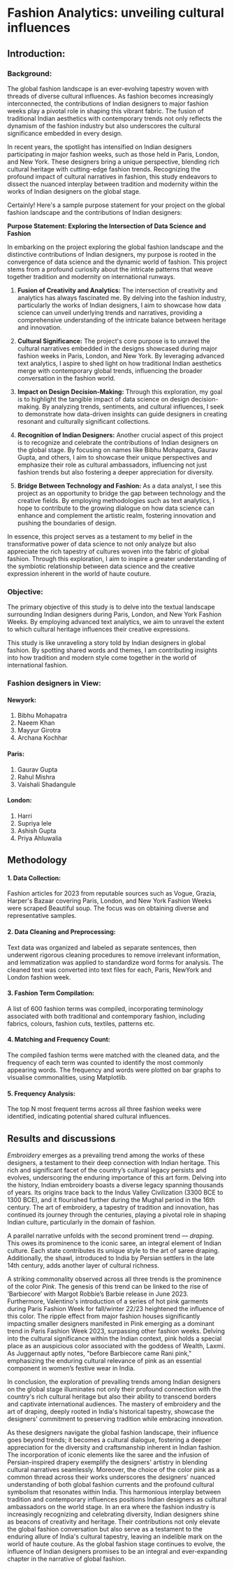 # Fashion Analytics: unveiling cultural influences
## Introduction:

### Background:
The global fashion landscape is an ever-evolving tapestry woven with threads of diverse cultural influences. As fashion becomes increasingly interconnected, the contributions of Indian designers to major fashion weeks play a pivotal role in shaping this vibrant fabric. The fusion of traditional Indian aesthetics with contemporary trends not only reflects the dynamism of the fashion industry but also underscores the cultural significance embedded in every design.

In recent years, the spotlight has intensified on Indian designers participating in major fashion weeks, such as those held in Paris, London, and New York. These designers bring a unique perspective, blending rich cultural heritage with cutting-edge fashion trends. Recognizing the profound impact of cultural narratives in fashion, this study endeavors to dissect the nuanced interplay between tradition and modernity within the works of Indian designers on the global stage.

Certainly! Here's a sample purpose statement for your project on the global fashion landscape and the contributions of Indian designers:



**Purpose Statement: Exploring the Intersection of Data Science and Fashion**

In embarking on the project exploring the global fashion landscape and the distinctive contributions of Indian designers, my purpose is rooted in the convergence of data science and the dynamic world of fashion. This project stems from a profound curiosity about the intricate patterns that weave together tradition and modernity on international runways.

1. **Fusion of Creativity and Analytics:** The intersection of creativity and analytics has always fascinated me. By delving into the fashion industry, particularly the works of Indian designers, I aim to showcase how data science can unveil underlying trends and narratives, providing a comprehensive understanding of the intricate balance between heritage and innovation.

2. **Cultural Significance:** The project's core purpose is to unravel the cultural narratives embedded in the designs showcased during major fashion weeks in Paris, London, and New York. By leveraging advanced text analytics, I aspire to shed light on how traditional Indian aesthetics merge with contemporary global trends, influencing the broader conversation in the fashion world.

3. **Impact on Design Decision-Making:** Through this exploration, my goal is to highlight the tangible impact of data science on design decision-making. By analyzing trends, sentiments, and cultural influences, I seek to demonstrate how data-driven insights can guide designers in creating resonant and culturally significant collections.

4. **Recognition of Indian Designers:** Another crucial aspect of this project is to recognize and celebrate the contributions of Indian designers on the global stage. By focusing on names like Bibhu Mohapatra, Gaurav Gupta, and others, I aim to showcase their unique perspectives and emphasize their role as cultural ambassadors, influencing not just fashion trends but also fostering a deeper appreciation for diversity.

5. **Bridge Between Technology and Fashion:** As a data analyst, I see this project as an opportunity to bridge the gap between technology and the creative fields. By employing methodologies such as text analytics, I hope to contribute to the growing dialogue on how data science can enhance and complement the artistic realm, fostering innovation and pushing the boundaries of design.

In essence, this project serves as a testament to my belief in the transformative power of data science to not only analyze but also appreciate the rich tapestry of cultures woven into the fabric of global fashion. Through this exploration, I aim to inspire a greater understanding of the symbiotic relationship between data science and the creative expression inherent in the world of haute couture.

### Objective:
The primary objective of this study is to delve into the textual landscape surrounding Indian designers during Paris, London, and New York Fashion Weeks. By employing advanced text analytics, we aim to unravel the extent to which cultural heritage influences their creative expressions.

This study is like unraveling a story told by Indian designers in global fashion. By spotting shared words and themes, I am contributing insights into how tradition and modern style come together in the world of international fashion.

### Fashion designers in View:
#### Newyork:

1. Bibhu Mohapatra
2. Naeem Khan
3. Mayyur Girotra
4. Archana Kochhar

#### Paris:

1. Gaurav Gupta
2. Rahul Mishra
3. Vaishali Shadangule

#### London:

1. Harri
2. Supriya lele
3. Ashish Gupta
4. Priya Ahluwalia


## Methodology

#### 1. Data Collection:
Fashion articles for 2023 from reputable sources such as Vogue, Grazia, Harper's Bazaar covering Paris, London, and New York Fashion Weeks were scraped Beautiful soup. The focus was on obtaining diverse and representative samples.

#### 2. Data Cleaning and Preprocessing:
Text data was organized and labeled as separate sentences, then underwent rigorous cleaning procedures to remove irrelevant information, and lemmatization was applied to standardize word forms for analysis. The cleaned text was converted into text files for each, Paris, NewYork and London fashion week.

#### 3. Fashion Term Compilation:
A list of 600 fashion terms was compiled, incorporating terminology associated with both traditional and contemporary fashion, including fabrics, colours, fashion cuts, textiles, patterns etc.

#### 4. Matching and Frequency Count:
The compiled fashion terms were matched with the cleaned data, and the frequency of each term was counted to identify the most commonly appearing words.
The frequency and words were plotted on bar graphs to visualise commonalities, using Matplotlib.

#### 5. Frequency Analysis:
The top N most frequent terms across all three fashion weeks were identified, indicating potential shared cultural influences.





## Results and discussions

*Embroidery* emerges as a prevailing trend among the works of these designers, a testament to their deep connection with Indian heritage. This rich and significant facet of the country’s cultural legacy persists and evolves, underscoring the enduring importance of this art form. Delving into the history, Indian embroidery boasts a diverse legacy spanning thousands of years. Its origins trace back to the Indus Valley Civilization (3300 BCE to 1300 BCE), and it flourished further during the Mughal period in the 16th century. The art of embroidery, a tapestry of tradition and innovation, has continued its journey through the centuries, playing a pivotal role in shaping Indian culture, particularly in the domain of fashion.

A parallel narrative unfolds with the second prominent trend — *draping*. This owes its prominence to the iconic saree, an integral element of Indian culture. Each state contributes its unique style to the art of saree draping. Additionally, the shawl, introduced to India by Persian settlers in the late 14th century, adds another layer of cultural richness.

A striking commonality observed across all three trends is the prominence of the color *Pink*. The genesis of this trend can be linked to the rise of ‘Barbiecore’ with Margot Robbie’s Barbie release in June 2023. Furthermore, Valentino's introduction of a series of hot pink garments during Paris Fashion Week for fall/winter 22/23 heightened the influence of this color. The ripple effect from major fashion houses significantly impacting smaller designers manifested in Pink emerging as a dominant trend in Paris Fashion Week 2023, surpassing other fashion weeks.
Delving into the cultural significance within the Indian context, pink holds a special place as an auspicious color associated with the goddess of Wealth, Laxmi. As Juggernaut aptly notes, "before Barbiecore came Rani pink," emphasizing the enduring cultural relevance of pink as an essential component in women’s festive wear in India.

In conclusion, the exploration of prevailing trends among Indian designers on the global stage illuminates not only their profound connection with the country's rich cultural heritage but also their ability to transcend borders and captivate international audiences. The mastery of embroidery and the art of draping, deeply rooted in India's historical tapestry, showcase the designers' commitment to preserving tradition while embracing innovation.

As these designers navigate the global fashion landscape, their influence goes beyond trends; it becomes a cultural dialogue, fostering a deeper appreciation for the diversity and craftsmanship inherent in Indian fashion. The incorporation of iconic elements like the saree and the infusion of Persian-inspired drapery exemplify the designers' artistry in blending cultural narratives seamlessly.
Moreover, the choice of the color pink as a common thread across their works underscores the designers' nuanced understanding of both global fashion currents and the profound cultural symbolism that resonates within India. This harmonious interplay between tradition and contemporary influences positions Indian designers as cultural ambassadors on the world stage.
In an era where the fashion industry is increasingly recognizing and celebrating diversity, Indian designers shine as beacons of creativity and heritage. Their contributions not only elevate the global fashion conversation but also serve as a testament to the enduring allure of India's cultural tapestry, leaving an indelible mark on the world of haute couture. As the global fashion stage continues to evolve, the influence of Indian designers promises to be an integral and ever-expanding chapter in the narrative of global fashion.
